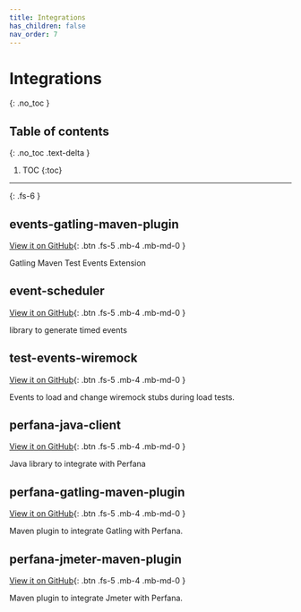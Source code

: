 ```yaml
---
title: Integrations
has_children: false
nav_order: 7
---
```


# Integrations
{: .no_toc }

## Table of contents
{: .no_toc .text-delta }

1. TOC
{:toc}

---

{: .fs-6 }

## events-gatling-maven-plugin

[View it on GitHub](https://github.com/stokpop/events-gatling-maven-plugin){: .btn .fs-5 .mb-4 .mb-md-0 }

Gatling Maven Test Events Extension

## event-scheduler

[View it on GitHub](https://github.com/stokpop/event-scheduler){: .btn .fs-5 .mb-4 .mb-md-0 }

library to generate timed events

## test-events-wiremock

[View it on GitHub](https://github.com/stokpop/test-events-wiremock){: .btn .fs-5 .mb-4 .mb-md-0 }

Events to load and change wiremock stubs during load tests.

## perfana-java-client

[View it on GitHub](https://github.com/perfana/perfana-java-client){: .btn .fs-5 .mb-4 .mb-md-0 }

Java library to integrate with Perfana

## perfana-gatling-maven-plugin

[View it on GitHub](https://github.com/perfana/perfana-gatling-maven-plugin){: .btn .fs-5 .mb-4 .mb-md-0 }

Maven plugin to integrate Gatling with Perfana.

## perfana-jmeter-maven-plugin

[View it on GitHub](https://github.com/perfana/perfana-jmeter-maven-plugin){: .btn .fs-5 .mb-4 .mb-md-0 }

Maven plugin to integrate Jmeter with Perfana.
